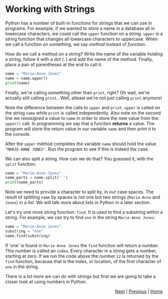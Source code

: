 # Working with Strings

Python has a number of built-in functions for strings that we can use in programs. For example, if we wanted to store a name in a database all in lowercase characters, we could call the `upper` function on a string. `upper` is a string function that changes all lowercase characters to uppercase. When we call a function _on_ something, we say _method_ instead of _function_.

How do we call a method _on_ a string? Write the name of the variable holding a string, follow it with a dot (`.`) and add the name of the method. Finally, place a pair of parentheses at the end to call it:
```python
name = "Marie-Anne Jones"
name = name.upper()
print(name)
```
Finally, we're calling something other than `print`, right? Oh wait, we're actually still calling `print`.. Well, atleast we're not _just_ calling `print` anymore!

Note the difference between the calls to `upper` and `print`. `upper` is called on the string `name` while `print` is called independently. Also note on the second line we _reassigned_ a value to `name` in order to store the new value from the `upper()` call. In programming we say that a function **returns** a value. The program will store the return value in our variable `name` and then print it to the console.

After the `upper` method completes the variable `name` should hold the value `"MARIE-ANNE JONES"`. Run the program to see if this is indeed the case.

We can also split a string. How can we do that? You guessed it, with the `split` function:

```python
name = "Marie-Anne Jones"
name_parts = name.split(' ')
print(name_parts)
```

Note we need to provide a character to split by, in our case spaces. The result of splitting `name` by spaces is not one but two strings (`Marie-Anne` and `Jones`) in a _list_. We will talk more about lists in Python in a later section.

Let's try one more string function: `find`. It is used to find a substring within a string. For example, we can try to find `one` in the string `Marie-Anne Jones`:

```python
name = "Marie-Anne Jones"
substring = "one"
name.find(substring)
```

If 'one' is found in `Marie-Anne Jones` the `find` function will return a number. This number is called an `index`. Every character in a string gets a number, starting at zero. If we run the code above the number `12` is returned by the `find` function, because that is the index, or location, of the first character of `one` in the string.

There is a lot more we can do with strings but first we are going to take a closer look at using numbers in Python.

<div style="text-align: right">
<a href="number.html">Next</a> | 
<a href="string.html">Previous</a> | 
<a href="../index.html">Home</a>
</div>